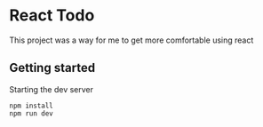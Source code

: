 # React Todo

This project was a way for me to get more comfortable using react

## Getting started

Starting the dev server

```
npm install
npm run dev
```
